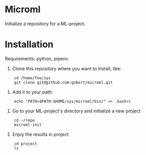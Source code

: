 # Microml

Initialize a repository for a ML-project.

# Installation

Requirements: python, pipenv.

1. Clone this repository where you want to install, like:
```
    cd /home/foo/sys
    git clone git@github.com:gobert/microml.git
```
1. Add it to your path:
```
    echo "PATH=$PATH:$HOME/sys/microml/bin/" >> .bashrc
```
1. Go to your ML-project's directory and initialize a new project
```
    cd ~/repo
    microml-init
```
1. Enjoy the results in project
```
    cd project
    ls
```
